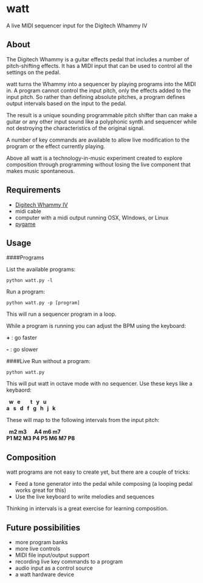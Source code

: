 watt
====
A live MIDI sequencer input for the Digitech Whammy IV

About
----

The Digitech Whammy is a guitar effects pedal that includes a number of pitch-shifting effects. It has a MIDI input that can be used to control all the settings on the pedal.

watt turns the Whammy into a sequencer by playing programs into the MIDI in.  A program cannot control the input pitch, only the effects added to the input pitch.  So rather than defining absolute pitches, a program defines output intervals based on the input to the pedal.

The result is a unique sounding programmable pitch shifter than can make a guitar or any other input sound like a polyphonic synth and sequencer while not destroying the characteristics of the original signal.

A number of key commands are available to allow live modification to the program or the effect currently playing.

Above all watt is a technology-in-music experiment created to explore composition through programming without losing the live component that makes music spontaneous.

Requirements
----

- [Digitech Whammy IV](http://en.wikipedia.org/wiki/DigiTech_Whammy#DigiTech_Whammy_IV)
- midi cable
- computer with a midi output running OSX, WIndows, or Linux
- [pygame](http://www.pygame.org/)

Usage
----

####Programs

List the available programs:

    python watt.py -l

Run a program:

    python watt.py -p [program]

This will run a sequencer program in a loop.

While a program is running you can adjust the BPM using the keyboard:

**+** : go faster

**-** : go slower

####Live
Run without a program:

    python watt.py

This will put watt in octave mode with no sequencer.  Use these keys like a keybaord:


**&nbsp; w &nbsp; e &nbsp;&nbsp;&nbsp;&nbsp;&nbsp;&nbsp; t &nbsp; y &nbsp; u**  
**a &nbsp; s &nbsp; d &nbsp; f &nbsp; g &nbsp; h &nbsp; j &nbsp; k**

These will map to the following intervals from the input pitch:

**&nbsp; m2 m3 &nbsp;&nbsp;&nbsp;&nbsp; A4 m6 m7**  
**P1 M2 M3 P4 P5 M6 M7 P8**

Composition
---
watt programs are not easy to create yet, but there are a couple of tricks:

- Feed a tone generator into the pedal while composing (a looping pedal works great for this)
- Use the live keyboard to write melodies and sequences

Thinking in intervals is a great exercise for learning composition.

Future possibilities
----

- more program banks
- more live controls
- MIDI file input/output support
- recording live key commands to a program
- audio input as a control source
- a watt hardware device
